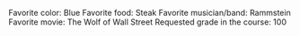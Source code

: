 Favorite color: Blue
Favorite food: Steak
Favorite musician/band: Rammstein
Favorite movie: The Wolf of Wall Street
Requested grade in the course: 100 
